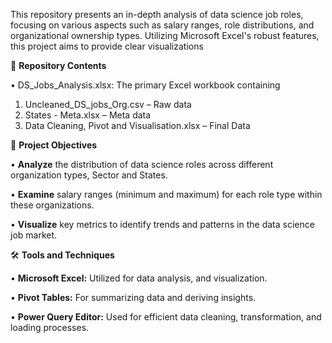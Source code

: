 This repository presents an in-depth analysis of data science job roles, focusing on various aspects such as salary ranges, role distributions, and organizational ownership types. Utilizing Microsoft Excel's robust features, this project aims to provide clear visualizations

📁 **Repository Contents**

•	DS_Jobs_Analysis.xlsx: The primary Excel workbook containing 
1.	Uncleaned_DS_jobs_Org.csv – Raw data
2.	States - Meta.xlsx – Meta data
3.	Data Cleaning, Pivot and Visualisation.xlsx – Final Data

🎯 **Project Objectives**

•	**Analyze** the distribution of data science roles across different organization types, Sector and States.

•	**Examine** salary ranges (minimum and maximum) for each role type within these organizations.

•	**Visualize** key metrics to identify trends and patterns in the data science job market.

🛠️ **Tools and Techniques**

•	**Microsoft Excel:** Utilized for data analysis, and visualization.

•	**Pivot Tables:** For summarizing data and deriving insights.

•	**Power Query Editor:** Used for efficient data cleaning, transformation, and loading processes.



